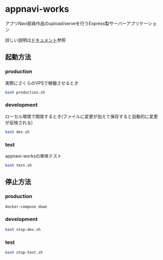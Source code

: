 # appnavi-works

アプリNavi部員作品のupload/serveを行うExpress製サーバーアプリケーション

詳しい説明は[ドキュメント](docs/index.md)参照

## 起動方法

### production

実際にさくらのVPSで稼働させるとき

```sh
bash production.sh
```

### development

ローカル環境で開発するとき(ファイルに変更が加えて保存すると自動的に変更が反映される)

```sh
bash dev.sh
```

### test

appnavi-worksの単体テスト

```sh
bash test.sh
```

## 停止方法

### production

```sh
docker-compose down
```

### development

```sh
bash stop-dev.sh
```

### test

```sh
bash stop-test.sh
```

